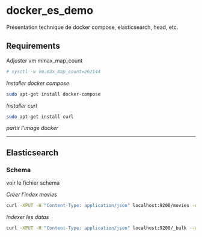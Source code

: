 # docker_es_demo
Présentation technique de docker compose, elasticsearch, head, etc.

## Requirements

Adjuster vm mmax_map_count
```bash
# sysctl -w vm.max_map_count=262144
```

*Installer docker compose*
```bash
sudo apt-get install docker-compose
```

*Installer curl*
```bash
sudo apt-get install curl
```

*partir l'image docker*

--------------------------------------------------------------------

## Elasticsearch

### Schema
voir le fichier schema

*Créer l'index movies*
```bash
curl -XPUT -H "Content-Type: application/json" localhost:9200/movies -d @schema.json
```

*Indexer les datas*
```bash
curl -XPUT -H "Content-Type: application/json" localhost:9200/_bulk --data-binary @bulk.json
```


